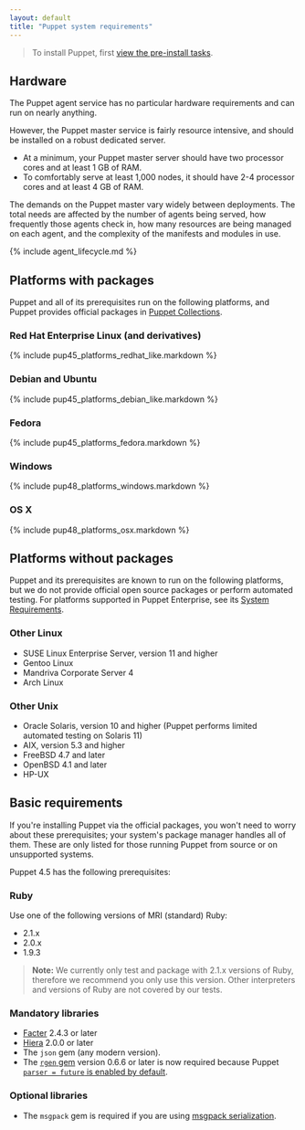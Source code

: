 ```yaml
---
layout: default
title: "Puppet system requirements"
---
```


> To install Puppet, first [view the pre-install tasks](./install_pre.html).

## Hardware

The Puppet agent service has no particular hardware requirements and can run on nearly anything.

However, the Puppet master service is fairly resource intensive, and should be installed on a robust dedicated server.

* At a minimum, your Puppet master server should have two processor cores and at least 1 GB of RAM.
* To comfortably serve at least 1,000 nodes, it should have 2-4 processor cores and at least 4 GB of RAM.

The demands on the Puppet master vary widely between deployments. The total needs are affected by the number of agents being served, how frequently those agents check in, how many resources are being managed on each agent, and the complexity of the manifests and modules in use.

{% include agent_lifecycle.md %}

## Platforms with packages

Puppet and all of its prerequisites run on the following platforms, and Puppet provides official packages in [Puppet Collections](./puppet_collections.html).

### Red Hat Enterprise Linux (and derivatives)

{% include pup45_platforms_redhat_like.markdown %}

### Debian and Ubuntu

{% include pup45_platforms_debian_like.markdown %}

### Fedora

{% include pup45_platforms_fedora.markdown %}

### Windows

{% include pup48_platforms_windows.markdown %}

### OS X

{% include pup48_platforms_osx.markdown %}

## Platforms without packages

Puppet and its prerequisites are known to run on the following platforms, but we do not provide official open source packages or perform automated testing. For platforms supported in Puppet Enterprise, see its [System Requirements]({{pe}}/sys_req_os.html).

### Other Linux

* SUSE Linux Enterprise Server, version 11 and higher
* Gentoo Linux
* Mandriva Corporate Server 4
* Arch Linux

### Other Unix

* Oracle Solaris, version 10 and higher (Puppet performs limited automated testing on Solaris 11)
* AIX, version 5.3 and higher
* FreeBSD 4.7 and later
* OpenBSD 4.1 and later
* HP-UX

## Basic requirements

If you're installing Puppet via the official packages, you won't need to worry about these prerequisites; your system's package manager handles all of them. These are only listed for those running Puppet from source or on unsupported systems.

Puppet 4.5 has the following prerequisites:

### Ruby

Use one of the following versions of MRI (standard) Ruby:

* 2.1.x
* 2.0.x
* 1.9.3

> **Note:** We currently only test and package with 2.1.x versions of Ruby, therefore we recommend you only use this version. Other interpreters and versions of Ruby are not covered by our tests.

### Mandatory libraries

* [Facter](http://www.puppetlabs.com/puppet/related-projects/facter/) 2.4.3 or later
* [Hiera]({{hiera}}/) 2.0.0 or later
* The `json` gem (any modern version).
* The [`rgen` gem](http://ruby-gen.org/downloads) version 0.6.6 or later is now required because Puppet [`parser = future` is enabled by default](./lang_updating_manifests.html).

### Optional libraries

* The `msgpack` gem is required if you are using [msgpack serialization](./experiments_msgpack.html).
